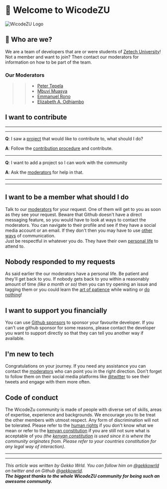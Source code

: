 # :wave: Welcome to WicodeZU

![WicodeZU Logo](https://raw.githubusercontent.com/gekkowrld/images-storage-repository/175b3fb041da39bd977a8b9c99405b987f0e8c3d/wicode_logo.png)

## :memo: Who are we?

We are a team of developers that are or were students of [Zetech University](https://www.zetech.ac.ke/)!  
Not a member and want to join? Then contact our moderators for information on how to be part of the team.  

### Our Moderators

>> - [Peter Tepela](https://github.com/sankaire)
>> - [Mbuvi Muasya](https://github.com/Mbuvi01)
>> - [Emmanuel Rono](https://github.com/Emmanuel-Rono)
>> - [Elizabeth A. Odhiambo](https://github.com/akinyiliz)

## I want to contribute

***
***
**Q**: I saw a [project](https://github.com/orgs/wicodeZU/repositories) that would like to contribute to, what should I do?

**A**: Follow the [contribution procedure](https://docs.github.com/en/get-started/quickstart/contributing-to-projects) and contribute.

***

**Q**: I want to add a project so I can work with the community

**A**: Ask the [moderators](#our-moderators) for help in that.

***
***

## I want to be a member what should I do

Talk to our [moderators](#our-moderators) for your request. One of them will get to you as soon as they see your request. Beware that Github doesn't have a direct messaging feature, so you would have to look at ways to contact the moderators. You can navigate to their profile and see if they have a social media account or an email. If they don't then you may have to use [other ways](https://stackoverflow.com/questions/12686545/how-to-leave-a-message-for-a-github-com-user) of communication.  
Just be respectful in whatever you do. They have their own [personal life](https://en.wikipedia.org/wiki/Personal_life) to attend to.

## Nobody responded to my requests

As said earlier the our moderators have a personal life. Be patient and they'll get back to you. If nobody gets back to you within a reasonably amount of time _(like a month or so)_ then you can try opening an issue and tagging them or you could learn the [art of patience](https://time.com/6095843/learning-patience/) while waiting or [do nothing](https://time.com/45995/want-to-succeed-you-should-seriously-consider-do-nothing/)!

## I want to support you financially

You can use [Github sponsors](https://github.com/sponsors) to sponsor your favourite developer. If you can't use github sponsor for some reasons, please contact the developer you want to support directly so that they can tell you another way if available.

## I'm new to tech

Congratulations on your journey. If you need any assistance you can contact the [moderators](#our-moderators) who can point you in the right direction. Don't forget to follow them on their social media platforms like [@twitter](https://twitter.com) to see their tweets and engage with them more often.

## Code of conduct

The WicodeZu community is made of people with diverse set of skills, areas of expertise, experience and backgrounds. We encourage you to be treat the other members with utmost respect. Any form of discrimination will not be tolerated. Please refer to the [human rights](https://www.un.org/en/about-us/universal-declaration-of-human-rights) if you don't know what we mean or refer to the [kenyan constitution](http://kenyalaw.org/lex/actview.xql?actid=Const2010) if you are still not sure what is acceptable of you _(the [kenyan constitution](http://kenyalaw.org/lex/actview.xql?actid=Const2010) is used since it is where the community originates from. Please refer to your countries constitution for any legal way of interaction)_.

***
***
_This article was written by Gekko Wrld. You can follow him on [@gekkowrld](https://twitter.com/gekkowrld) on twitter and on Github [@gekkowrld](https://github.com/gekkowrld).  
**The biggest thanks to the whole WicodeZU community for being such an awesome community.**_
